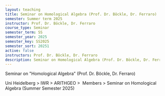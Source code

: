```yaml
---
layout: teaching
title: Seminar on Homological Algebra (Prof. Dr. Böckle, Dr. Ferraro)
semester: Summer term 2025
instructor: Prof. Dr. Böckle, Dr. Ferraro
course_type: Seminar
semester_term: SS
semester_year: 2025
semester_key: SS2025
semester_sort: 20251
active: false
instructors: Prof. Dr. Böckle, Dr. Ferraro
description: Seminar on Homological Algebra (Prof. Dr. Böckle, Dr. Ferraro)
---
```


Seminar on "Homological Algebra" (Prof. Dr. Böckle, Dr. Ferraro)

Uni Heidelberg > IWR > ARITHGEO > &nbsp;Members >&nbsp;Seminar on Homological Algebra (Summer Semester 2025)

